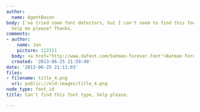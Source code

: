 ```yaml
---
author:
  name: AgentBacon
body: I've tried some font detectors, but I can't seem to find this font. Can anyone
  help me please? Thanks.
comments:
- author:
    name: Jan
    picture: 112311
  body: <a href="http://www.dafont.com/batman-forever.font">Batman Forever</a>.
  created: '2013-06-25 21:59:49'
date: '2013-06-25 21:11:03'
files:
- filename: title_4.png
  uri: public://old-images/title_4.png
node_type: font_id
title: Can't find this font type, help please.

---
```


